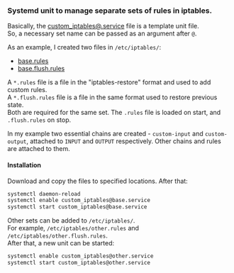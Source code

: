 ### Systemd unit to manage separate sets of rules in iptables.

Basically, the [custom_iptables@.service](etc/systemd/system/custom_iptables@.service) file is a template unit file.  
So, a necessary set name can be passed as an argument after `@`.

As an example, I created two files in `/etc/iptables/`:

- [base.rules](etc/iptables/base.rules)
- [base.flush.rules](etc/iptables/base.flush.rules)


A `*.rules` file is a file in the "iptables-restore" format and used to add custom rules.  
A `*.flush.rules` file is a file in the same format used to restore previous state.  
Both are required for the same set. The `.rules` file is loaded on start, and `.flush.rules` on stop.

In my example two essential chains are created - `custom-input` and `custom-output`, attached to `INPUT` and `OUTPUT` respectively.
Other chains and rules are attached to them.


#### Installation

Download and copy the files to specified locations.
After that:

```bash
systemctl daemon-reload
systemctl enable custom_iptables@base.service
systemctl start custom_iptables@base.service
```

Other sets can be added to `/etc/iptables/`.  
For example, `/etc/iptables/other.rules` and `/etc/iptables/other.flush.rules`.  
After that, a new unit can be started:

```bash
systemctl enable custom_iptables@other.service
systemctl start custom_iptables@other.service
```


